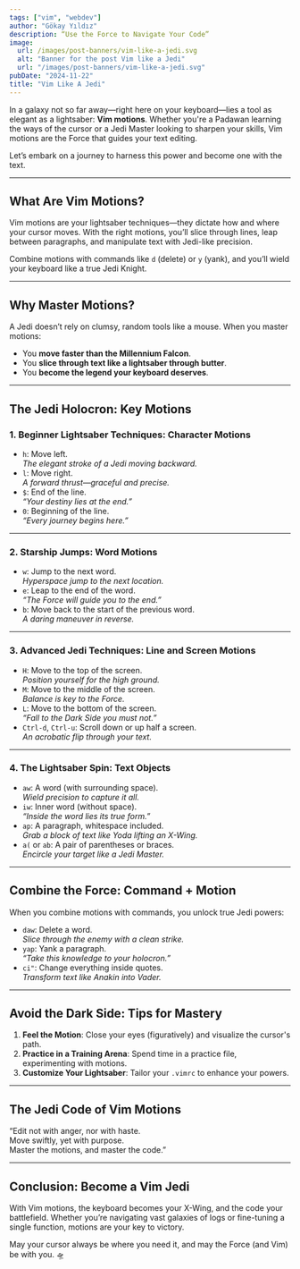 ```yaml
---
tags: ["vim", "webdev"]
author: "Gökay Yıldız"
description: “Use the Force to Navigate Your Code”
image:
  url: /images/post-banners/vim-like-a-jedi.svg
  alt: "Banner for the post Vim like a Jedi"
  url: "/images/post-banners/vim-like-a-jedi.svg"
pubDate: "2024-11-22"
title: "Vim Like A Jedi"
---
```


In a galaxy not so far away—right here on your keyboard—lies a tool as elegant as a lightsaber: **Vim motions**. Whether you're a Padawan learning the ways of the cursor or a Jedi Master looking to sharpen your skills, Vim motions are the Force that guides your text editing.

Let’s embark on a journey to harness this power and become one with the text.

---

## **What Are Vim Motions?**

Vim motions are your lightsaber techniques—they dictate how and where your cursor moves. With the right motions, you’ll slice through lines, leap between paragraphs, and manipulate text with Jedi-like precision.

Combine motions with commands like `d` (delete) or `y` (yank), and you’ll wield your keyboard like a true Jedi Knight.

---

## **Why Master Motions?**

A Jedi doesn’t rely on clumsy, random tools like a mouse. When you master motions:

- You **move faster than the Millennium Falcon**.
- You **slice through text like a lightsaber through butter**.
- You **become the legend your keyboard deserves**.

---

## **The Jedi Holocron: Key Motions**

### **1. Beginner Lightsaber Techniques: Character Motions**

- `h`: Move left.  
  _The elegant stroke of a Jedi moving backward._
- `l`: Move right.  
  _A forward thrust—graceful and precise._
- `$`: End of the line.  
  _“Your destiny lies at the end.”_
- `0`: Beginning of the line.  
  _“Every journey begins here.”_

---

### **2. Starship Jumps: Word Motions**

- `w`: Jump to the next word.  
  _Hyperspace jump to the next location._
- `e`: Leap to the end of the word.  
  _“The Force will guide you to the end.”_
- `b`: Move back to the start of the previous word.  
  _A daring maneuver in reverse._

---

### **3. Advanced Jedi Techniques: Line and Screen Motions**

- `H`: Move to the top of the screen.  
  _Position yourself for the high ground._
- `M`: Move to the middle of the screen.  
  _Balance is key to the Force._
- `L`: Move to the bottom of the screen.  
  _“Fall to the Dark Side you must not.”_
- `Ctrl-d`, `Ctrl-u`: Scroll down or up half a screen.  
  _An acrobatic flip through your text._

---

### **4. The Lightsaber Spin: Text Objects**

- `aw`: A word (with surrounding space).  
  _Wield precision to capture it all._
- `iw`: Inner word (without space).  
  _“Inside the word lies its true form.”_
- `ap`: A paragraph, whitespace included.  
  _Grab a block of text like Yoda lifting an X-Wing._
- `a(` or `ab`: A pair of parentheses or braces.  
  _Encircle your target like a Jedi Master._

---

## **Combine the Force: Command + Motion**

When you combine motions with commands, you unlock true Jedi powers:

- `daw`: Delete a word.  
  _Slice through the enemy with a clean strike._
- `yap`: Yank a paragraph.  
  _“Take this knowledge to your holocron.”_
- `ci"`: Change everything inside quotes.  
  _Transform text like Anakin into Vader._

---

## **Avoid the Dark Side: Tips for Mastery**

1. **Feel the Motion**: Close your eyes (figuratively) and visualize the cursor's path.
2. **Practice in a Training Arena**: Spend time in a practice file, experimenting with motions.
3. **Customize Your Lightsaber**: Tailor your `.vimrc` to enhance your powers.

---

## **The Jedi Code of Vim Motions**

“Edit not with anger, nor with haste.  
Move swiftly, yet with purpose.  
Master the motions, and master the code.”

---

## **Conclusion: Become a Vim Jedi**

With Vim motions, the keyboard becomes your X-Wing, and the code your battlefield. Whether you’re navigating vast galaxies of logs or fine-tuning a single function, motions are your key to victory.

May your cursor always be where you need it, and may the Force (and Vim) be with you. 🛸
